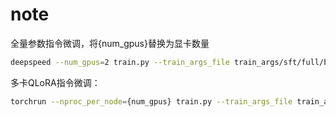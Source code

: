 # note

全量参数指令微调，将{num_gpus}替换为显卡数量
```bash
deepspeed --num_gpus=2 train.py --train_args_file train_args/sft/full/bloom-1b1-sft-full.json
```

多卡QLoRA指令微调：
```bash
torchrun --nproc_per_node={num_gpus} train.py --train_args_file train_args/sft/qlora/yi-6b-sft-qlora.json
```

